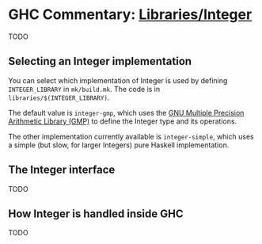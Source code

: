 # GHC Commentary: [Libraries/Integer](commentary/libraries/integer)

TODO

## Selecting an Integer implementation


You can select which implementation of Integer is used by defining `INTEGER_LIBRARY` in `mk/build.mk`. The code is in `libraries/$(INTEGER_LIBRARY)`.


The default value is `integer-gmp`, which uses the [ GNU Multiple Precision Arithmetic Library (GMP)](http://gmplib.org/) to define the Integer type and its operations.


The other implementation currently available is `integer-simple`, which uses a simple (but slow, for larger Integers) pure Haskell implementation.

## The Integer interface

TODO

## How Integer is handled inside GHC

TODO